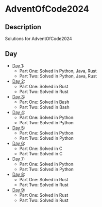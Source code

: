 # AdventOfCode2024

## Description

Solutions for AdventOfCode2024

## Day

- [Day 1](https://adventofcode.com/2024/day/1):
    - Part One: Solved in Python, Java, Rust
    - Part Two: Solved in Python, Java, Rust
- [Day 2](https://adventofcode.com/2024/day/2):
    - Part One: Solved in Rust
    - Part Two: Solved in Rust
- [Day 3](https://adventofcode.com/2024/day/3):
    - Part One: Solved in Bash
    - Part Two: Solved in Bash
- [Day 4](https://adventofcode.com/2024/day/4):
    - Part One: Solved in Python
    - Part Two: Solved in Python
- [Day 5](https://adventofcode.com/2024/day/5):
    - Part One: Solved in Python
    - Part Two: Solved in Python
- [Day 6](https://adventofcode.com/2024/day/6):
    - Part One: Solved in C
    - Part Two: Solved in C
- [Day 7](https://adventofcode.com/2024/day/7):
    - Part One: Solved in Python
    - Part Two: Solved in Python
- [Day 8](https://adventofcode.com/2024/day/8):
    - Part One: Solved in Rust
    - Part Two: Solved in Rust
- [Day 9](https://adventofcode.com/2024/day/9):
    - Part One: Solved in Rust
    - Part Two: Solved in Rust
